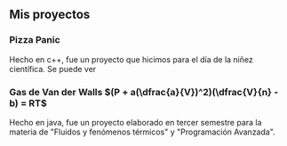 
## Mis proyectos

### Pizza Panic

Hecho en c++, fue un proyecto que hicimos para el día de la niñez científica. Se puede ver 

### Gas de Van der Walls $(P + a(\dfrac{a}{V})^2)(\dfrac{V}{n} - b) = RT$

Hecho en java, fue un proyecto elaborado en tercer semestre para la materia de "Fluidos y fenómenos térmicos" y "Programación Avanzada".





